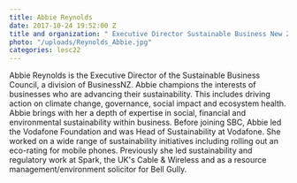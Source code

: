 ```yaml
---
title: Abbie Reynolds
date: 2017-10-24 19:52:00 Z
title and organization: " Executive Director Sustainable Business New Zealand "
photo: "/uploads/Reynolds_Abbie.jpg"
categories: lesc22
---
```


Abbie Reynolds is the Executive Director of the Sustainable Business Council, a division of BusinessNZ. Abbie champions the interests of businesses who are advancing their sustainability. This includes driving action on climate change, governance, social impact and ecosystem health. Abbie brings with her a depth of expertise in social, financial and environmental sustainability within business. Before joining SBC, Abbie led the Vodafone Foundation and was Head of Sustainability at Vodafone. She worked on a wide range of sustainability initiatives including rolling out an eco-rating for mobile phones. Previously she led sustainability and regulatory work at Spark, the UK's Cable & Wireless and as a resource management/environment solicitor for Bell Gully.
